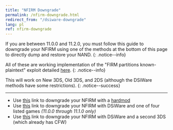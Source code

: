 ```yaml
---
title: "NFIRM Downgrade"
permalink: /nfirm-downgrade.html
redirect_from: "/dsiware-downgrade"
lang: pl
ref: nfirm-downgrade
---
```


If you are between 11.0.0 and 11.2.0, you must follow this guide to downgrade your NFIRM using one of the methods at the bottom of this page to directly dump and restore your NAND.
{: .notice--info}

All of these are working implementation of the "FIRM partitions known-plaintext" exploit detailed [here](https://www.3dbrew.org/wiki/3DS_System_Flaws).
{: .notice--info}

This will work on New 3DS, Old 3DS, and 2DS (although the DSiWare methods have some restrictions).
{: .notice--success}

---

+ Use [this](hardmod-downgrade) link to downgrade your NFIRM with a [hardmod](https://gbatemp.net/threads/414498/)
+ Use [this](dsiware-downgrade-(save-injection)) link to downgrade your NFIRM with DSiWare and one of four listed games *(11.0.0 through 11.1.0 only)*
+ Use [this](dsiware-downgrade-(app-injection-and-second-3ds)) link to downgrade your NFIRM with DSiWare and a second 3DS (which already has CFW)
